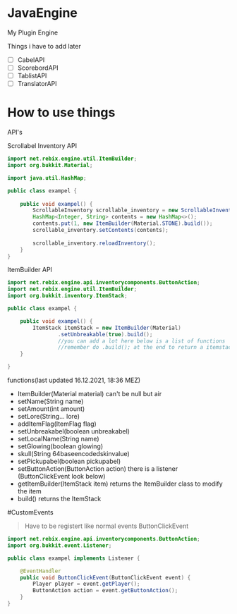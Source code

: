 # JavaEngine
My Plugin Engine


Things i have to add later
  - [ ] CabelAPI
  - [ ] ScorebordAPI
  - [ ] TablistAPI
  - [ ] TranslatorAPI

# How to use things

API's

Scrollabel Inventory API

```java
import net.rebix.engine.util.ItemBuilder;
import org.bukkit.Material;

import java.util.HashMap;

public class exampel {
    
    public void exampel() {
        ScrollableInventory scrollable_inventory = new ScrollableInventory().create(player, name, size, page, pages);
        HashMap<Integer, String> contents = new HashMap<>();
        contents.put(1, new ItemBuilder(Material.STONE).build());
        scrollable_inventory.setContents(contents);
        
        scrollable_inventory.reloadInventory();
    }
}
```

ItemBuilder API

```java
import net.rebix.engine.api.inventorycomponents.ButtonAction;
import net.rebix.engine.util.ItemBuilder;
import org.bukkit.inventory.ItemStack;

public class exampel {

    public void exampel() {
        ItemStack itemStack = new ItemBuilder(Material)
                .setUnbreakable(true).build();
                //you can add a lot here below is a list of functions
                //remember do .build(); at the end to return a itemstack
    }

}
```
functions(last updated 16.12.2021, 18:36 MEZ)
- ItemBuilder(Material material) can't be null but air
- setName(String name)
- setAmount(int amount)
- setLore(String... lore)
- addItemFlag(ItemFlag flag)
- setUnbreakabel(boolean unbreakabel)
- setLocalName(String name)
- setGlowing(boolean glowing)
- skull(String 64baseencodedskinvalue)
- setPickupabel(boolean pickupabel)
- setButtonAction(ButtonAction action) there is a listener (ButtonClickEvent look below)
- getItemBuilder(ItemStack item) returns the ItemBuilder class to modify the item
- build() returns the ItemStack


#CustomEvents
> Have to be registert like normal events
ButtonClickEvent

```java
import net.rebix.engine.api.inventorycomponents.ButtonAction;
import org.bukkit.event.Listener;

public class exampel implements Listener {

    @EventHandler
    public void ButtonClickEvent(ButtonClickEvent event) {
        Player player = event.getPlayer();
        ButtonAction action = event.getButtonAction();
    }
}
```

